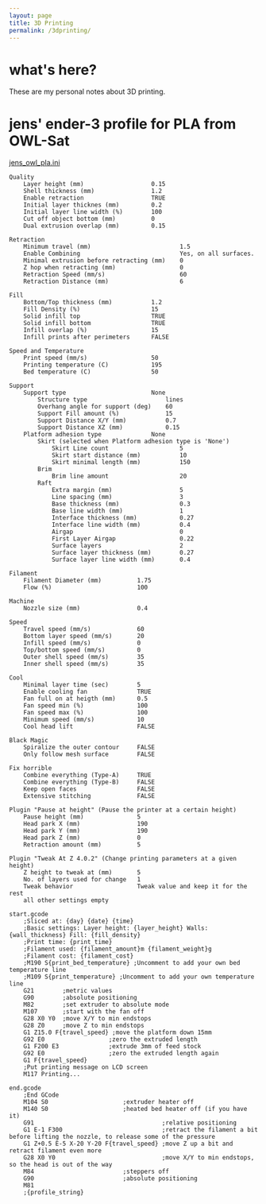 ```yaml
---
layout: page
title: 3D Printing
permalink: /3dprinting/
---
```


# what's here?
These are my personal notes about 3D printing.

# jens' ender-3 profile for PLA from OWL-Sat

[jens_owl_pla.ini](http://snej.de/downloads/jens_owl_pla.ini)

    Quality 
        Layer height (mm)                   0.15
        Shell thickness (mm)                1.2
        Enable retraction                   TRUE
        Initial layer thicknes (mm)         0.2
        Initial layer line width (%)        100
        Cut off object bottom (mm)          0
        Dual extrusion overlap (mm)         0.15

    Retraction
        Minimum travel (mm)                         1.5
        Enable Combining                            Yes, on all surfaces.
        Minimal extrusion before retracting (mm)    0
        Z hop when retracting (mm)                  0
        Retraction Speed (mm/s)                     60
        Retraction Distance (mm)                    6

    Fill
        Bottom/Top thickness (mm)           1.2
        Fill Density (%)                    15
        Solid infill top                    TRUE
        Solid infill bottom                 TRUE
        Infill overlap (%)                  15
        Infill prints after perimeters      FALSE

    Speed and Temperature
        Print speed (mm/s)                  50
        Printing temperature (C)            195
        Bed temperature (C)                 50

    Support
        Support type                        None
            Structure type                      lines
            Overhang angle for support (deg)    60
            Support Fill amount (%)             15
            Support Distance X/Y (mm)           0.7
            Support Distance XZ (mm)            0.15
        Platform adhesion type              None
            Skirt (selected when Platform adhesion type is 'None')
                Skirt Line count                    5
                Skirt start distance (mm)           10
                Skirt minimal length (mm)           150
            Brim
                Brim line amount                    20
            Raft
                Extra margin (mm)                   5
                Line spacing (mm)                   3
                Base thickness (mm)                 0.3
                Base line width (mm)                1
                Interface thickness (mm)            0.27
                Interface line width (mm)           0.4
                Airgap                              0
                First Layer Airgap                  0.22
                Surface layers                      2
                Surface layer thickness (mm)        0.27
                Surface layer line width (mm)       0.4

    Filament
        Filament Diameter (mm)          1.75
        Flow (%)                        100

    Machine         
        Nozzle size (mm)                0.4

    Speed
        Travel speed (mm/s)             60
        Bottom layer speed (mm/s)       20
        Infill speed (mm/s)             0
        Top/bottom speed (mm/s)         0
        Outer shell speed (mm/s)        35
        Inner shell speed (mm/s)        35

    Cool
        Minimal layer time (sec)        5
        Enable cooling fan              TRUE
        Fan full on at heigth (mm)      0.5
        Fan speed min (%)               100
        Fan speed max (%)               100
        Minimum speed (mm/s)            10
        Cool head lift                  FALSE

    Black Magic
        Spiralize the outer contour     FALSE
        Only follow mesh surface        FALSE

    Fix horrible
        Combine everything (Type-A)     TRUE
        Combine everything (Type-B)     FALSE
        Keep open faces                 FALSE
        Extensive stitching             FALSE

    Plugin "Pause at height" (Pause the printer at a certain height)
        Pause height (mm)               5
        Head park X (mm)                190
        Head park Y (mm)                190
        Head park Z (mm)                0
        Retraction amount (mm)          5

    Plugin "Tweak At Z 4.0.2" (Change printing parameters at a given height)
        Z height to tweak at (mm)       5
        No. of layers used for change   1
        Tweak behavior                  Tweak value and keep it for the rest
        all other settings empty

    start.gcode
        ;Sliced at: {day} {date} {time}
        ;Basic settings: Layer height: {layer_height} Walls: {wall_thickness} Fill: {fill_density}
        ;Print time: {print_time}
        ;Filament used: {filament_amount}m {filament_weight}g
        ;Filament cost: {filament_cost}
        ;M190 S{print_bed_temperature} ;Uncomment to add your own bed temperature line
        ;M109 S{print_temperature} ;Uncomment to add your own temperature line
        G21        ;metric values
        G90        ;absolute positioning
        M82        ;set extruder to absolute mode
        M107       ;start with the fan off
        G28 X0 Y0  ;move X/Y to min endstops
        G28 Z0     ;move Z to min endstops
        G1 Z15.0 F{travel_speed} ;move the platform down 15mm
        G92 E0                  ;zero the extruded length
        G1 F200 E3              ;extrude 3mm of feed stock
        G92 E0                  ;zero the extruded length again
        G1 F{travel_speed}
        ;Put printing message on LCD screen
        M117 Printing...

    end.gcode
        ;End GCode
        M104 S0                     ;extruder heater off
        M140 S0                     ;heated bed heater off (if you have it)
        G91                                    ;relative positioning
        G1 E-1 F300                            ;retract the filament a bit before lifting the nozzle, to release some of the pressure
        G1 Z+0.5 E-5 X-20 Y-20 F{travel_speed} ;move Z up a bit and retract filament even more
        G28 X0 Y0                              ;move X/Y to min endstops, so the head is out of the way
        M84                         ;steppers off
        G90                         ;absolute positioning
        M81
        ;{profile_string}


